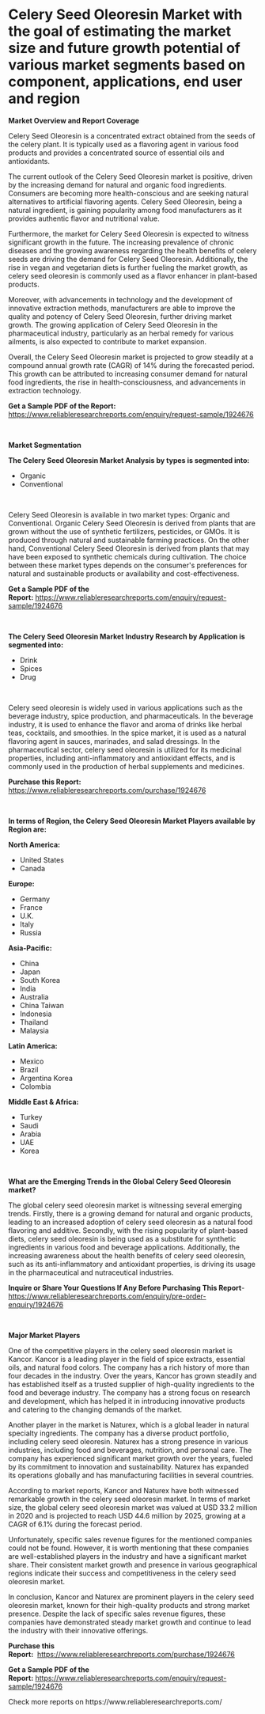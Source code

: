 <p><h1>Celery Seed Oleoresin Market with the goal of estimating the market size and future growth potential of various market segments based on component, applications, end user and region</h1></p><p><strong>Market Overview and Report Coverage</strong></p>
<p><p>Celery Seed Oleoresin is a concentrated extract obtained from the seeds of the celery plant. It is typically used as a flavoring agent in various food products and provides a concentrated source of essential oils and antioxidants.</p><p>The current outlook of the Celery Seed Oleoresin market is positive, driven by the increasing demand for natural and organic food ingredients. Consumers are becoming more health-conscious and are seeking natural alternatives to artificial flavoring agents. Celery Seed Oleoresin, being a natural ingredient, is gaining popularity among food manufacturers as it provides authentic flavor and nutritional value.</p><p>Furthermore, the market for Celery Seed Oleoresin is expected to witness significant growth in the future. The increasing prevalence of chronic diseases and the growing awareness regarding the health benefits of celery seeds are driving the demand for Celery Seed Oleoresin. Additionally, the rise in vegan and vegetarian diets is further fueling the market growth, as celery seed oleoresin is commonly used as a flavor enhancer in plant-based products.</p><p>Moreover, with advancements in technology and the development of innovative extraction methods, manufacturers are able to improve the quality and potency of Celery Seed Oleoresin, further driving market growth. The growing application of Celery Seed Oleoresin in the pharmaceutical industry, particularly as an herbal remedy for various ailments, is also expected to contribute to market expansion.</p><p>Overall, the Celery Seed Oleoresin market is projected to grow steadily at a compound annual growth rate (CAGR) of 14% during the forecasted period. This growth can be attributed to increasing consumer demand for natural food ingredients, the rise in health-consciousness, and advancements in extraction technology.</p></p>
<p><strong>Get a Sample PDF of the Report:</strong> <a href="https://www.reliableresearchreports.com/enquiry/request-sample/1924676">https://www.reliableresearchreports.com/enquiry/request-sample/1924676</a></p>
<p>&nbsp;</p>
<p><strong>Market Segmentation</strong></p>
<p><strong>The Celery Seed Oleoresin Market Analysis by types is segmented into:</strong></p>
<p><ul><li>Organic</li><li>Conventional</li></ul></p>
<p>&nbsp;</p>
<p><p>Celery Seed Oleoresin is available in two market types: Organic and Conventional. Organic Celery Seed Oleoresin is derived from plants that are grown without the use of synthetic fertilizers, pesticides, or GMOs. It is produced through natural and sustainable farming practices. On the other hand, Conventional Celery Seed Oleoresin is derived from plants that may have been exposed to synthetic chemicals during cultivation. The choice between these market types depends on the consumer's preferences for natural and sustainable products or availability and cost-effectiveness.</p></p>
<p><strong>Get a Sample PDF of the Report:</strong>&nbsp;<a href="https://www.reliableresearchreports.com/enquiry/request-sample/1924676">https://www.reliableresearchreports.com/enquiry/request-sample/1924676</a></p>
<p>&nbsp;</p>
<p><strong>The Celery Seed Oleoresin Market Industry Research by Application is segmented into:</strong></p>
<p><ul><li>Drink</li><li>Spices</li><li>Drug</li></ul></p>
<p>&nbsp;</p>
<p><p>Celery seed oleoresin is widely used in various applications such as the beverage industry, spice production, and pharmaceuticals. In the beverage industry, it is used to enhance the flavor and aroma of drinks like herbal teas, cocktails, and smoothies. In the spice market, it is used as a natural flavoring agent in sauces, marinades, and salad dressings. In the pharmaceutical sector, celery seed oleoresin is utilized for its medicinal properties, including anti-inflammatory and antioxidant effects, and is commonly used in the production of herbal supplements and medicines.</p></p>
<p><strong>Purchase this Report:</strong>&nbsp; <a href="https://www.reliableresearchreports.com/purchase/1924676">https://www.reliableresearchreports.com/purchase/1924676</a></p>
<p>&nbsp;</p>
<p><strong>In terms of Region, the Celery Seed Oleoresin Market Players available by Region are:</strong></p>
<p>
    <p> <strong> North America: </strong>
        <ul>
            <li>United States</li>
            <li>Canada</li>
        </ul>
        </p> 
    <p> <strong> Europe: </strong>
        <ul>
            <li>Germany</li>
            <li>France</li>
            <li>U.K.</li>
            <li>Italy</li>
            <li>Russia</li>
        </ul>
        </p> 
    <p> <strong> Asia-Pacific: </strong>
        <ul>
            <li>China</li>
            <li>Japan</li>
            <li>South Korea</li>
            <li>India</li>
            <li>Australia</li>
            <li>China Taiwan</li>
            <li>Indonesia</li>
            <li>Thailand</li>
            <li>Malaysia</li>
        </ul>
        </p> 
    <p> <strong> Latin America: </strong>
        <ul>
            <li>Mexico</li>
            <li>Brazil</li>
            <li>Argentina Korea</li>
            <li>Colombia</li>
        </ul>
        </p> 
    <p> <strong> Middle East & Africa: </strong>
        <ul>
            <li>Turkey</li>
            <li>Saudi</li>
            <li>Arabia</li>
            <li>UAE</li>
            <li>Korea</li>
        </ul>
    </p>
    </p>
<p>&nbsp;</p>
<p><strong>What are the Emerging Trends in the Global Celery Seed Oleoresin market?</strong></p>
<p><p>The global celery seed oleoresin market is witnessing several emerging trends. Firstly, there is a growing demand for natural and organic products, leading to an increased adoption of celery seed oleoresin as a natural food flavoring and additive. Secondly, with the rising popularity of plant-based diets, celery seed oleoresin is being used as a substitute for synthetic ingredients in various food and beverage applications. Additionally, the increasing awareness about the health benefits of celery seed oleoresin, such as its anti-inflammatory and antioxidant properties, is driving its usage in the pharmaceutical and nutraceutical industries.</p></p>
<p><strong>Inquire or Share Your Questions If Any Before Purchasing This Report</strong>- <a href="https://www.reliableresearchreports.com/enquiry/pre-order-enquiry/1924676">https://www.reliableresearchreports.com/enquiry/pre-order-enquiry/1924676</a></p>
<p>&nbsp;</p>
<p><strong>Major Market Players</strong></p>
<p><p>One of the competitive players in the celery seed oleoresin market is Kancor. Kancor is a leading player in the field of spice extracts, essential oils, and natural food colors. The company has a rich history of more than four decades in the industry. Over the years, Kancor has grown steadily and has established itself as a trusted supplier of high-quality ingredients to the food and beverage industry. The company has a strong focus on research and development, which has helped it in introducing innovative products and catering to the changing demands of the market.</p><p>Another player in the market is Naturex, which is a global leader in natural specialty ingredients. The company has a diverse product portfolio, including celery seed oleoresin. Naturex has a strong presence in various industries, including food and beverages, nutrition, and personal care. The company has experienced significant market growth over the years, fueled by its commitment to innovation and sustainability. Naturex has expanded its operations globally and has manufacturing facilities in several countries.</p><p>According to market reports, Kancor and Naturex have both witnessed remarkable growth in the celery seed oleoresin market. In terms of market size, the global celery seed oleoresin market was valued at USD 33.2 million in 2020 and is projected to reach USD 44.6 million by 2025, growing at a CAGR of 6.1% during the forecast period.</p><p>Unfortunately, specific sales revenue figures for the mentioned companies could not be found. However, it is worth mentioning that these companies are well-established players in the industry and have a significant market share. Their consistent market growth and presence in various geographical regions indicate their success and competitiveness in the celery seed oleoresin market.</p><p>In conclusion, Kancor and Naturex are prominent players in the celery seed oleoresin market, known for their high-quality products and strong market presence. Despite the lack of specific sales revenue figures, these companies have demonstrated steady market growth and continue to lead the industry with their innovative offerings.</p></p>
<p><strong>Purchase this Report:</strong>&nbsp;&nbsp;<a href="https://www.reliableresearchreports.com/purchase/1924676">https://www.reliableresearchreports.com/purchase/1924676</a></p>
<p></p>
<p><strong>Get a Sample PDF of the Report:</strong>&nbsp;<a href="https://www.reliableresearchreports.com/enquiry/request-sample/1924676">https://www.reliableresearchreports.com/enquiry/request-sample/1924676</a></p>
<p>Check more reports on https://www.reliableresearchreports.com/</p>
